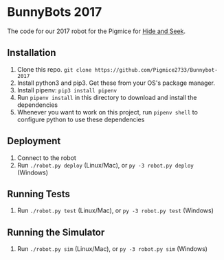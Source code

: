 # BunnyBots 2017
The code for our 2017 robot for the Pigmice for [Hide and Seek](http://team1540.org/bunnybots/).

## Installation
1. Clone this repo. `git clone https://github.com/Pigmice2733/Bunnybot-2017`
2. Install python3 and pip3. Get these from your OS's package manager.
3. Install pipenv: `pip3 install pipenv`
4. Run `pipenv install` in this directory to download and install the dependencies
5. Whenever you want to work on this project, run `pipenv shell` to configure python to use these dependencies

## Deployment
1. Connect to the robot
2. Run `./robot.py deploy` (Linux/Mac), or `py -3 robot.py deploy` (Windows)

## Running Tests
1. Run `./robot.py test` (Linux/Mac), or `py -3 robot.py test` (Windows)

## Running the Simulator
1. Run `./robot.py sim` (Linux/Mac), or `py -3 robot.py sim` (Windows)
